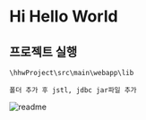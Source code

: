 # Hi Hello World

## 프로젝트 실행

``` 
\hhwProject\src\main\webapp\lib

폴더 추가 후 jstl, jdbc jar파일 추가
``` 


![readme](https://user-images.githubusercontent.com/48824321/107194208-169a0100-6a33-11eb-8103-adda81286a82.png)

